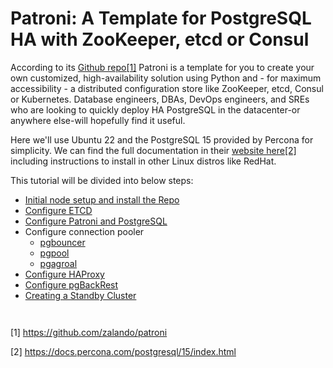 # Patroni: A Template for PostgreSQL HA with ZooKeeper, etcd or Consul

According to its [Github repo[1]](https://github.com/zalando/patroni) Patroni is a template for you to create your own customized, high-availability solution using Python and - for maximum accessibility - a distributed configuration store like ZooKeeper, etcd, Consul or Kubernetes. Database engineers, DBAs, DevOps engineers, and SREs who are looking to quickly deploy HA PostgreSQL in the datacenter-or anywhere else-will hopefully find it useful.

Here we'll use Ubuntu 22 and the PostgreSQL 15 provided by Percona for simplicity. We can find the full documentation in their [website here[2]](https://docs.percona.com/postgresql/15/index.html) including instructions to install in other Linux distros like RedHat.

This tutorial will be divided into below steps:
 - [Initial node setup and install the Repo](initial_setup.md)
 - [Configure ETCD](etcd.md)
 - [Configure Patroni and PostgreSQL](patroni.md)
 - Configure connection pooler
    - [pgbouncer](pgbouncer.md)
    - [pgpool](pgpool.md)
    - [pgagroal](pgagroal.md)
 - [Configure HAProxy](haproxy.md)
 - [Configure pgBackRest](pgbackrest.md)
 - [Creating a Standby Cluster](standby.md)



```bash

```


```bash

```

[1] https://github.com/zalando/patroni

[2] https://docs.percona.com/postgresql/15/index.html
